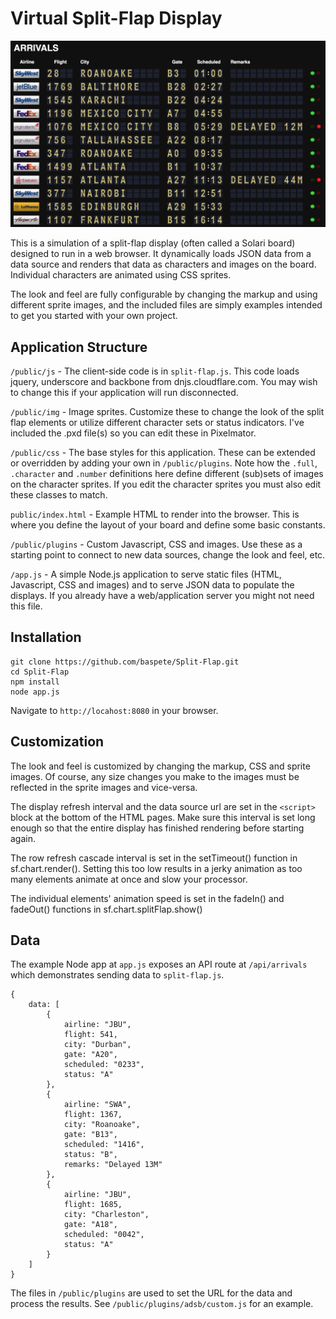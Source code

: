 # Virtual Split-Flap Display

![Screenshot](thumbnail.png)

This is a simulation of a split-flap display (often called a Solari board) designed to run in a web browser. It dynamically loads JSON data from a data source and renders that data as characters and images on the board. Individual characters are animated using CSS sprites.

The look and feel are fully configurable by changing the markup and using different sprite images, and the included files are simply examples intended to get you started with your own project.

## Application Structure

`/public/js` - The client-side code is in `split-flap.js`. This code loads jquery, underscore and backbone from dnjs.cloudflare.com. You may wish to change this if your application will run disconnected.

`/public/img` - Image sprites. Customize these to change the look of the split flap elements or utilize different character sets or status indicators. I've included the .pxd file(s) so you can edit these in Pixelmator.

`/public/css` - The base styles for this application. These can be extended or overridden by adding your own in `/public/plugins`. Note how the `.full`, `.character` and `.number` definitions here define different (sub)sets of images on the character sprites. If you edit the character sprites you must also edit these classes to match.

`public/index.html` - Example HTML to render into the browser. This is where you define the layout of your board and define some basic constants.

`/public/plugins` - Custom Javascript, CSS and images. Use these as a starting point to connect to new data sources, change the look and feel, etc.

`/app.js` - A simple Node.js application to serve static files (HTML, Javascript, CSS and images) and to serve JSON data to populate the displays. If you already have a web/application server you might not need this file.

## Installation

```
git clone https://github.com/baspete/Split-Flap.git
cd Split-Flap
npm install
node app.js
```

Navigate to `http://locahost:8080` in your browser.

## Customization

The look and feel is customized by changing the markup, CSS and sprite images. Of course, any size changes you make to the images must be reflected in the sprite images and vice-versa.

The display refresh interval and the data source url are set in the `<script>` block at the bottom of the HTML pages. Make sure this interval is set long enough so that the entire display has finished rendering before starting again.

The row refresh cascade interval is set in the setTimeout() function in sf.chart.render(). Setting this too low results in a jerky animation as too many elements animate at once and slow your processor.

The individual elements' animation speed is set in the fadeIn() and fadeOut() functions in sf.chart.splitFlap.show()

## Data

The example Node app at `app.js` exposes an API route at `/api/arrivals` which demonstrates sending data to `split-flap.js`.

```
{
    data: [
        {
            airline: "JBU",
            flight: 541,
            city: "Durban",
            gate: "A20",
            scheduled: "0233",
            status: "A"
        },
        {
            airline: "SWA",
            flight: 1367,
            city: "Roanoake",
            gate: "B13",
            scheduled: "1416",
            status: "B",
            remarks: "Delayed 13M"
        },
        {
            airline: "JBU",
            flight: 1685,
            city: "Charleston",
            gate: "A18",
            scheduled: "0042",
            status: "A"
        }
    ]
}
```

The files in `/public/plugins` are used to set the URL for the data and process the results. See `/public/plugins/adsb/custom.js` for an example.
